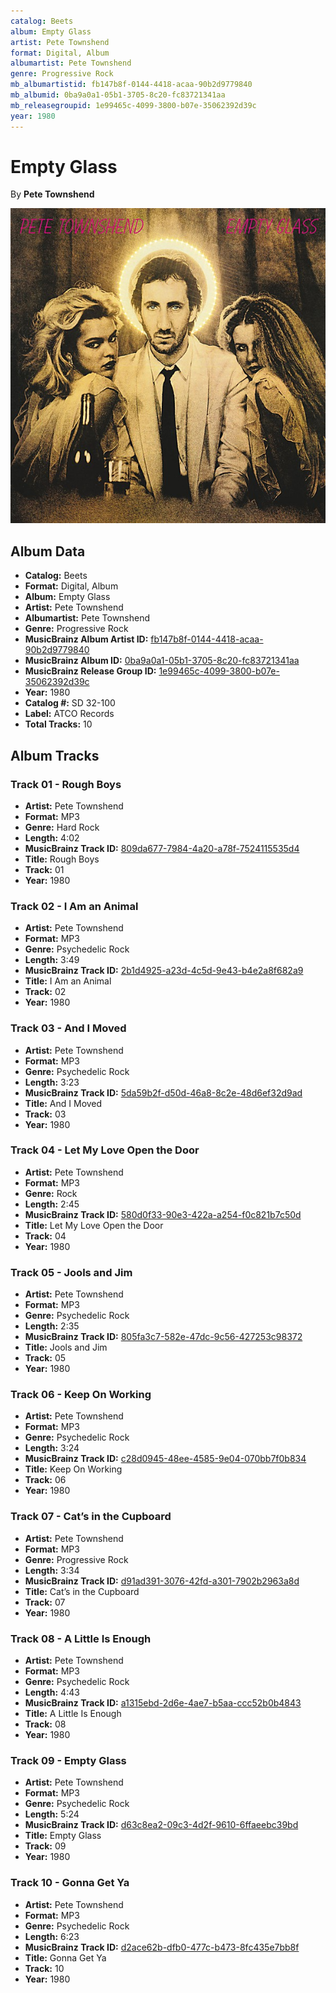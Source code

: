 ```yaml
---
catalog: Beets
album: Empty Glass
artist: Pete Townshend
format: Digital, Album
albumartist: Pete Townshend
genre: Progressive Rock
mb_albumartistid: fb147b8f-0144-4418-acaa-90b2d9779840
mb_albumid: 0ba9a0a1-05b1-3705-8c20-fc83721341aa
mb_releasegroupid: 1e99465c-4099-3800-b07e-35062392d39c
year: 1980
---
```


# Empty Glass

By **Pete Townshend**

![](../../assets/beetscovers/Pete_Townshend-Empty_Glass.jpg)

## Album Data

- **Catalog:** Beets
- **Format:** Digital, Album
- **Album:** Empty Glass
- **Artist:** Pete Townshend
- **Albumartist:** Pete Townshend
- **Genre:** Progressive Rock
- **MusicBrainz Album Artist ID:** [fb147b8f-0144-4418-acaa-90b2d9779840](https://musicbrainz.org/artist/fb147b8f-0144-4418-acaa-90b2d9779840)
- **MusicBrainz Album ID:** [0ba9a0a1-05b1-3705-8c20-fc83721341aa](https://musicbrainz.org/release/0ba9a0a1-05b1-3705-8c20-fc83721341aa)
- **MusicBrainz Release Group ID:** [1e99465c-4099-3800-b07e-35062392d39c](https://musicbrainz.org/release-group/1e99465c-4099-3800-b07e-35062392d39c)
- **Year:** 1980
- **Catalog #:** SD 32-100
- **Label:** ATCO Records
- **Total Tracks:** 10

## Album Tracks

### Track 01 - Rough Boys

- **Artist:** Pete Townshend
- **Format:** MP3
- **Genre:** Hard Rock
- **Length:** 4:02
- **MusicBrainz Track ID:** [809da677-7984-4a20-a78f-7524115535d4](https://musicbrainz.org/recording/809da677-7984-4a20-a78f-7524115535d4)
- **Title:** Rough Boys
- **Track:** 01
- **Year:** 1980

### Track 02 - I Am an Animal

- **Artist:** Pete Townshend
- **Format:** MP3
- **Genre:** Psychedelic Rock
- **Length:** 3:49
- **MusicBrainz Track ID:** [2b1d4925-a23d-4c5d-9e43-b4e2a8f682a9](https://musicbrainz.org/recording/2b1d4925-a23d-4c5d-9e43-b4e2a8f682a9)
- **Title:** I Am an Animal
- **Track:** 02
- **Year:** 1980

### Track 03 - And I Moved

- **Artist:** Pete Townshend
- **Format:** MP3
- **Genre:** Psychedelic Rock
- **Length:** 3:23
- **MusicBrainz Track ID:** [5da59b2f-d50d-46a8-8c2e-48d6ef32d9ad](https://musicbrainz.org/recording/5da59b2f-d50d-46a8-8c2e-48d6ef32d9ad)
- **Title:** And I Moved
- **Track:** 03
- **Year:** 1980

### Track 04 - Let My Love Open the Door

- **Artist:** Pete Townshend
- **Format:** MP3
- **Genre:** Rock
- **Length:** 2:45
- **MusicBrainz Track ID:** [580d0f33-90e3-422a-a254-f0c821b7c50d](https://musicbrainz.org/recording/580d0f33-90e3-422a-a254-f0c821b7c50d)
- **Title:** Let My Love Open the Door
- **Track:** 04
- **Year:** 1980

### Track 05 - Jools and Jim

- **Artist:** Pete Townshend
- **Format:** MP3
- **Genre:** Psychedelic Rock
- **Length:** 2:35
- **MusicBrainz Track ID:** [805fa3c7-582e-47dc-9c56-427253c98372](https://musicbrainz.org/recording/805fa3c7-582e-47dc-9c56-427253c98372)
- **Title:** Jools and Jim
- **Track:** 05
- **Year:** 1980

### Track 06 - Keep On Working

- **Artist:** Pete Townshend
- **Format:** MP3
- **Genre:** Psychedelic Rock
- **Length:** 3:24
- **MusicBrainz Track ID:** [c28d0945-48ee-4585-9e04-070bb7f0b834](https://musicbrainz.org/recording/c28d0945-48ee-4585-9e04-070bb7f0b834)
- **Title:** Keep On Working
- **Track:** 06
- **Year:** 1980

### Track 07 - Cat’s in the Cupboard

- **Artist:** Pete Townshend
- **Format:** MP3
- **Genre:** Progressive Rock
- **Length:** 3:34
- **MusicBrainz Track ID:** [d91ad391-3076-42fd-a301-7902b2963a8d](https://musicbrainz.org/recording/d91ad391-3076-42fd-a301-7902b2963a8d)
- **Title:** Cat’s in the Cupboard
- **Track:** 07
- **Year:** 1980

### Track 08 - A Little Is Enough

- **Artist:** Pete Townshend
- **Format:** MP3
- **Genre:** Psychedelic Rock
- **Length:** 4:43
- **MusicBrainz Track ID:** [a1315ebd-2d6e-4ae7-b5aa-ccc52b0b4843](https://musicbrainz.org/recording/a1315ebd-2d6e-4ae7-b5aa-ccc52b0b4843)
- **Title:** A Little Is Enough
- **Track:** 08
- **Year:** 1980

### Track 09 - Empty Glass

- **Artist:** Pete Townshend
- **Format:** MP3
- **Genre:** Psychedelic Rock
- **Length:** 5:24
- **MusicBrainz Track ID:** [d63c8ea2-09c3-4d2f-9610-6ffaeebc39bd](https://musicbrainz.org/recording/d63c8ea2-09c3-4d2f-9610-6ffaeebc39bd)
- **Title:** Empty Glass
- **Track:** 09
- **Year:** 1980

### Track 10 - Gonna Get Ya

- **Artist:** Pete Townshend
- **Format:** MP3
- **Genre:** Psychedelic Rock
- **Length:** 6:23
- **MusicBrainz Track ID:** [d2ace62b-dfb0-477c-b473-8fc435e7bb8f](https://musicbrainz.org/recording/d2ace62b-dfb0-477c-b473-8fc435e7bb8f)
- **Title:** Gonna Get Ya
- **Track:** 10
- **Year:** 1980

